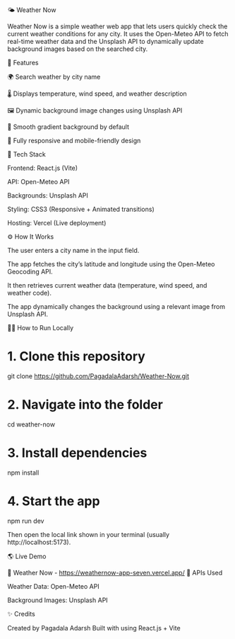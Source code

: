 🌤 Weather Now

Weather Now is a simple weather web app that lets users quickly check the current weather conditions for any city. It uses the Open-Meteo API to fetch real-time weather data and the Unsplash API to dynamically update background images based on the searched city.

🚀 Features

🌍 Search weather by city name

🌡 Displays temperature, wind speed, and weather description

🖼️ Dynamic background image changes using Unsplash API

🎨 Smooth gradient background by default

📱 Fully responsive and mobile-friendly design

🧰 Tech Stack

Frontend: React.js (Vite)

API: Open-Meteo API

Backgrounds: Unsplash API

Styling: CSS3 (Responsive + Animated transitions)

Hosting: Vercel (Live deployment)

⚙️ How It Works

The user enters a city name in the input field.

The app fetches the city’s latitude and longitude using the Open-Meteo Geocoding API.

It then retrieves current weather data (temperature, wind speed, and weather code).

The app dynamically changes the background using a relevant image from Unsplash API.

🧑‍💻 How to Run Locally
# 1. Clone this repository
git clone https://github.com/PagadalaAdarsh/Weather-Now.git

# 2. Navigate into the folder
cd weather-now

# 3. Install dependencies
npm install

# 4. Start the app
npm run dev


Then open the local link shown in your terminal (usually http://localhost:5173).

🌎 Live Demo

🔗 Weather Now - https://weathernow-app-seven.vercel.app/
📜 APIs Used

Weather Data: Open-Meteo API

Background Images: Unsplash API

✨ Credits

Created by Pagadala Adarsh
Built with using React.js + Vite
